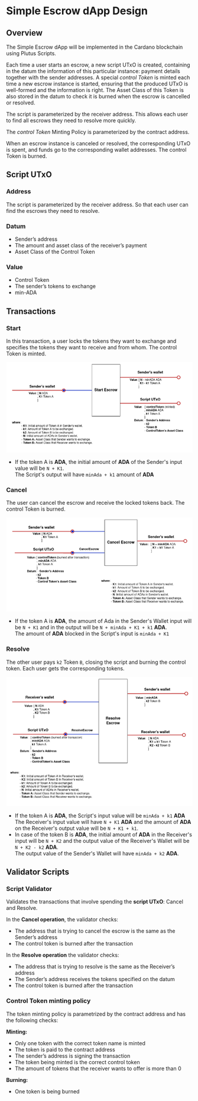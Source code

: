 # Simple Escrow dApp Design

## Overview

The Simple Escrow dApp will be implemented in the Cardano blockchain using Plutus Scripts.

Each time a user starts an escrow, a new script UTxO is created, containing in the datum the information of this particular instance: payment details together with the sender addresses. A special *control Token* is minted each time a new escrow instance is started, ensuring that the produced UTxO is well-formed and the information is right. The Asset Class of this Token is also stored in the datum to check it is burned when the escrow is cancelled or resolved.

The script is parameterized by the receiver address.  This allows each user to find all escrows they need to resolve more quickly.

The *control Token* Minting Policy is parameterized by the contract address.

When an escrow instance is canceled or resolved, the corresponding UTxO is spent, and funds go to the corresponding wallet addresses. The control Token is burned.

## Script UTxO

### **Address**

The script is parameterized by the receiver address. So that each user can find the escrows they need to resolve.

### **Datum**

- Sender’s address
- The amount and asset class of the receiver’s payment
- Asset Class of the Control Token

### **Value**

- Control Token
- The sender’s tokens to exchange
- min-ADA

## Transactions

### **Start**

In this transaction, a user locks the tokens they want to exchange and specifies the tokens they want to receive and from whom. The control Token is minted.

![startEscrow diagram](img/startEscrow.png)

- If the token A is **ADA**, the initial amount of **ADA** of the Sender's input value will be `N + K1`. <br>
The Script's output will have `minAda + k1` amount of **ADA**

### **Cancel**

The user can cancel the escrow and receive the locked tokens back. The control Token is burned.

![cancelEscrow diagram](img/cancelEscrow.png)

- If the token A is **ADA**, the amount of Ada in the Sender's Wallet input will be `N + K1` and in the output will be `N + minAda + K1 + k1` **ADA**. <br>
The amount of **ADA** blocked in the Script's input is `minAda + K1`

### **Resolve**

The other user pays `k2` Token `B`, closing the script and burning the control token. Each user gets the corresponding tokens.

![resolveEscrow diagram](img/resolveEscrow.png)

- If the token A is **ADA**, the Script's input value will be `minAda + k1` **ADA**<br>
The Receiver's input value will have `N + K1` **ADA** and the amount of **ADA** on the Receiver's output value will be `N + K1 + k1`. <br>
- In case of the token B is **ADA**, the initial amount of **ADA** in the Receiver's input will be `N + K2` and the output value of the Receiver's Wallet will be `N + K2 - k2` **ADA**. <br>
The output value of the Sender's Wallet will have `minAda + k2` **ADA**.

## Validator Scripts

### **Script Validator**

Validates the transactions that involve spending the **script UTxO**: Cancel and Resolve.

In the **Cancel operation**, the validator checks:

- The address that is trying to cancel the escrow is the same as the Sender’s address
- The control token is burned after the transaction

In the **Resolve operation** the validator checks:

- The address that is trying to resolve is the same as the Receiver’s address
- The Sender’s address receives the tokens specified on the datum
- The control token is burned after the transaction

### **Control Token minting policy**

The token minting policy is parametrized by the contract address and has the following checks:

**Minting:**

- Only one token with the correct token name is minted
- The token is paid to the contract address
- The sender’s address is signing the transaction
- The token being minted is the correct control token
- The amount of tokens that the receiver wants to offer is more than 0

**Burning:**

- One token is being burned

